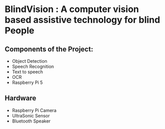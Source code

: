 # BlindVision : A computer vision based assistive technology for blind People

## Components of the Project:
- Object Detection
- Speech Recognition
- Text to speech
- OCR
- Raspberry Pi 5

## Hardware
- Raspberry Pi Camera
- UltraSonic Sensor
- Bluetooth Speaker
